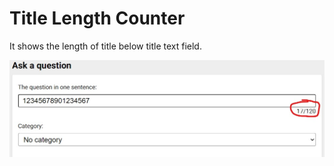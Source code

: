 # Title Length Counter

It shows the length of title below title text field.


<img src="https://raw.githubusercontent.com/MominRaza/assets/main/images/title-length-counter.jpg"/>